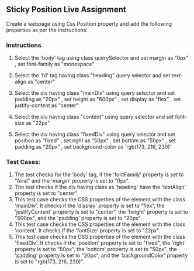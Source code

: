 ## Sticky Position Live Assignment

Create a webpage using Css Position property and add the following properties as per the instructions:

### Instructions

1. Select the 'body' tag using class querySelector and set margin as "0px"
, set font-family as "monospace"

2. Select the 'h1' tag having class "heading" query selector and set text-align as "center"

3. Select the div having class "mainDiv" using query selector and set padding as "20px"
, set height as "600px"
, set display as "flex"
, set justify-content as "center"

4. Select the div having class "content" using query selector and set font-size as "22px"

5. Select the div having class "fixedDiv" using query selector and set position as "fixed"
, set right as "50px"
, set bottom as "50px"
, set padding as "20px"
, set background-color as 'rgb(173, 216, 230)'


### Test Cases:

1. The test checks for the 'body' tag, if the 'fontFamily' property is set to "Arial" and the 'margin' property is set to "0px".
2. The test checks if the div having class as 'heading' have the 'textAlign' property is set to "center".
3. This test case checks the CSS properties of the element with the class 'mainDiv'.
It checks if the 'display' property is set to "flex", the 'justifyContent' property is set to "center", the 'height' property is set to "600px", and the 'padding' property is set to "20px".
4. This test case checks the CSS properties of the element with the class 'content'.
It checks if the 'fontSize' property is set to "22px".
5. This test case checks the CSS properties of the element with the class 'fixedDiv'.
It checks if the 'position' property is set to "fixed", the 'right' property is set to "50px", the 'bottom' property is set to "50px", the 'padding' property is set to "20px", and the 'backgroundColor' property is set to "rgb(173, 216, 230)".